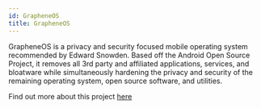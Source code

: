 ```yaml
---
id: GrapheneOS
title: GrapheneOS
---
```


GrapheneOS is a privacy and security focused mobile operating system recommended by Edward Snowden. Based off the Android Open Source Project, it removes all 3rd party and affiliated applications, services, and bloatware while simultaneously hardening the privacy and security of the remaining operating system, open source software, and utilities.

Find out more about this project [here](https://grapheneos.org/)
